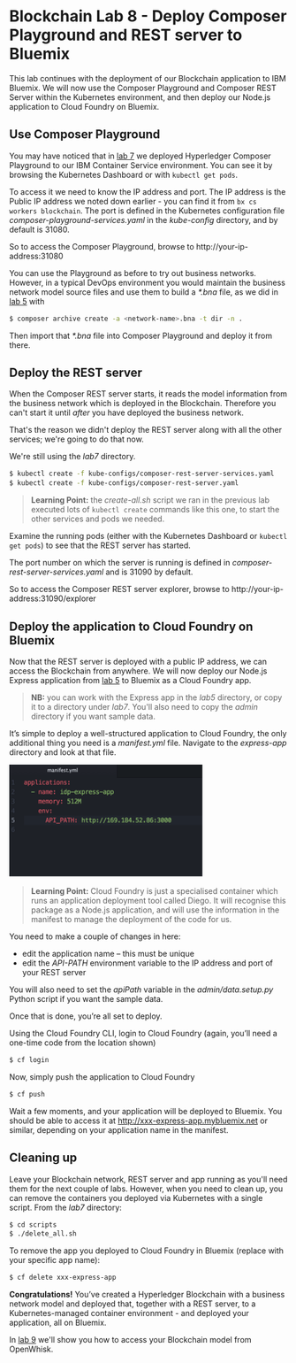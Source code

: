 # Blockchain Lab 8 - Deploy Composer Playground and REST server to Bluemix

This lab continues with the deployment of our Blockchain application to IBM Bluemix.  We will now use the Composer Playground and Composer REST Server within the Kubernetes environment, and then deploy our Node.js application to Cloud Foundry on Bluemix.

## Use Composer Playground
You may have noticed that in [lab 7](./lab7-v1.md) we deployed Hyperledger Composer Playground to our IBM Container Service environment. You can see it by browsing the Kubernetes Dashboard or with `kubectl get pods`.

To access it we need to know the IP address and port. The IP address is the Public IP address we noted down earlier - you can find it from `bx cs workers blockchain`. The port is defined in the Kubernetes configuration file _composer-playground-services.yaml_ in the _kube-config_ directory, and by default is 31080.

So to access the Composer Playground, browse to http://your-ip-address:31080

You can use the Playground as before to try out business networks. However, in a typical DevOps environment you would maintain the business network model source files and use them to build a _*.bna_ file, as we did in [lab 5](./lab5-v1.md) with
```bash
$ composer archive create -a <network-name>.bna -t dir -n .
```
Then import that _*.bna_ file into Composer Playground and deploy it from there.


## Deploy the REST server
When the Composer REST server starts, it reads the model information from the business network which is deployed in the Blockchain.  Therefore you can't start it until _after_ you have deployed the business network.

That's the reason we didn't deploy the REST server along with all the other services; we're going to do that now.

We're still using the _lab7_ directory.
```bash
$ kubectl create -f kube-configs/composer-rest-server-services.yaml
$ kubectl create -f kube-configs/composer-rest-server.yaml
```

> **Learning Point:** the _create-all.sh_ script we ran in the previous lab executed lots of `kubectl create` commands like this one, to start the other services and pods we needed.

Examine the running pods (either with the Kubernetes Dashboard or `kubectl get pods`) to see that the REST server has started.

The port number on which the server is running is defined in _composer-rest-server-services.yaml_ and is 31090 by default.

So to access the Composer REST server explorer, browse to http://your-ip-address:31090/explorer


## Deploy the application to Cloud Foundry on Bluemix
Now that the REST server is deployed with a public IP address, we can access the Blockchain from anywhere.  We will now deploy our Node.js Express application from [lab 5](./lab5-v1.md) to Bluemix as a Cloud Foundry app.

> **NB:** you can work with the Express app in the _lab5_ directory, or copy it to a directory under _lab7_.  You'll also need to copy the _admin_ directory if you want sample data.

It’s simple to deploy a well-structured application to Cloud Foundry, the only additional thing you need is a _manifest.yml_ file.  Navigate to the _express-app_ directory and look at that file.

<img src="./images/lab8-img6.png" alt="manifest.yml" style="width: 350px;"/>

> **Learning Point:** Cloud Foundry is just a specialised container which runs an application deployment tool called Diego.  It will recognise this package as a Node.js application, and will use the information in the manifest to manage the deployment of the code for us.

You need to make a couple of changes in here:
-	edit the application name – this must be unique
-	edit the _API-PATH_ environment variable to the IP address and port of your REST server

You will also need to set the _apiPath_ variable in the _admin/data.setup.py_ Python script if you want the sample data.

Once that is done, you’re all set to deploy.

Using the Cloud Foundry CLI, login to Cloud Foundry (again, you’ll need a one-time code from the location shown)
```bash
$ cf login
```

Now, simply push the application to Cloud Foundry
```bash
$ cf push
```

Wait a few moments, and your application will be deployed to Bluemix.  You should be able to access it at http://xxx-express-app.mybluemix.net or similar, depending on your application name in the manifest.

## Cleaning up
Leave your Blockchain network, REST server and app running as you'll need them for the next couple of labs.  However, when you need to clean up, you can remove the containers you deployed via Kubernetes with a single script. From the _lab7_ directory:
```bash
$ cd scripts
$ ./delete_all.sh
```
To remove the app you deployed to Cloud Foundry in Bluemix (replace with your specific app name):
```bash
$ cf delete xxx-express-app
```

**Congratulations!**  You’ve created a Hyperledger Blockchain with a business network model and deployed that, together with a REST server, to a Kubernetes-managed container environment - and deployed your application, all on Bluemix.

In [lab 9](./lab9-v1.md) we'll show you how to access your Blockchain model from OpenWhisk.
